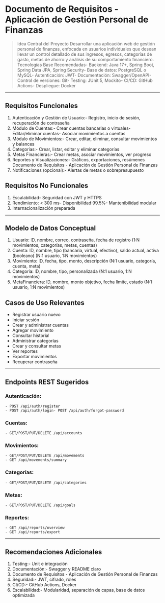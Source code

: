 # Documento de Requisitos - Aplicación de Gestión Personal de Finanzas
>Idea Central del Proyecto
Desarrollar una aplicación web de gestión personal de finanzas, enfocada en usuarios individuales que
desean llevar un control detallado de sus ingresos, egresos, categorías de gasto, metas de ahorro y análisis
de su comportamiento financiero.
Tecnologías Base Recomendadas- Backend: Java 17+, Spring Boot, Spring Data JPA, Spring Security- Base de datos: PostgreSQL o MySQL- Autenticación: JWT- Documentación: Swagger/OpenAPI- Control de versiones: Git- Testing: JUnit 5, Mockito- CI/CD: GitHub Actions- Despliegue: Docker
---

## Requisitos Funcionales
1. Autenticación y Gestión de Usuario:- Registro, inicio de sesión, recuperación de contraseña
2. Módulo de Cuentas:- Crear cuentas bancarias o virtuales- Editar/eliminar cuentas- Asociar movimientos a cuentas
3. Módulo de Movimientos:- Crear, editar, eliminar, consultar movimientos y balances
4. Categorías:- Crear, listar, editar y eliminar categorías
5. Metas Financieras:- Crear metas, asociar movimientos, ver progreso
6. Reportes y Visualizaciones:- Gráficos, exportaciones, resúmenes
   Documento de Requisitos - Aplicación de Gestión Personal de Finanzas
7. Notificaciones (opcional):- Alertas de metas o sobrepresupuesto

## Requisitos No Funcionales
1. Escalabilidad- Seguridad con JWT y HTTPS
2. Rendimiento: < 300 ms- Disponibilidad 99.5%- Mantenibilidad modular 
3. Internacionalización preparada

---
   
## Modelo de Datos Conceptual
1. Usuario: ID, nombre, correo, contraseña, fecha de registro (1:N movimientos, categorías, metas, cuentas)
2. Cuenta: ID, nombre, tipo (bancaria, virtual, efectivo), saldo actual, activa (booleano) (N:1 usuario, 1:N
   movimientos)
3. Movimiento: ID, fecha, tipo, monto, descripción (N:1 usuario, categoría, cuenta, meta)
4. Categoría: ID, nombre, tipo, personalizada (N:1 usuario, 1:N movimientos)
5. MetaFinanciera: ID, nombre, monto objetivo, fecha límite, estado (N:1 usuario, 1:N movimientos)
   
## Casos de Uso Relevantes
- Registrar usuario nuevo
- Iniciar sesión
- Crear y administrar cuentas
- Agregar movimiento
- Consultar historial
- Administrar categorías
- Crear y consultar metas
- Ver reportes
- Exportar movimientos
- Recuperar contraseña

---
## Endpoints REST Sugeridos
   ### Autenticación:
    - POST /api/auth/register
    - POST /api/auth/login- POST /api/auth/forgot-password
   ### Cuentas:
    - GET/POST/PUT/DELETE /api/accounts
   ### Movimientos:
    - GET/POST/PUT/DELETE /api/movements
    - GET /api/movements/summary
   ### Categorías:
    - GET/POST/PUT/DELETE /api/categories
   ### Metas:
    - GET/POST/PUT/DELETE /api/goals
   ### Reportes:
    - GET /api/reports/overview
    - GET /api/reports/export

---

## Recomendaciones Adicionales
1. Testing:- Unit e integración
2. Documentación:- Swagger y README claro
3. Documento de Requisitos - Aplicación de Gestión Personal de Finanzas
4. Seguridad:- JWT, cifrado, roles
5. CI/CD:- GitHub Actions, Docker
6. Escalabilidad:- Modularidad, separación de capas, base de datos optimizada